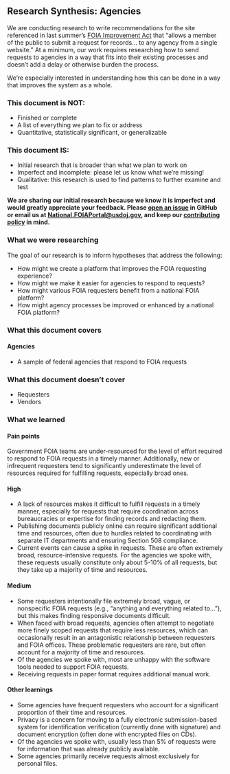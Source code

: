 ## Research Synthesis: Agencies

We are conducting research to write recommendations for the site referenced in last summer’s [FOIA Improvement Act](https://www.justice.gov/oip/oip-summary-foia-improvement-act-2016) that “allows a member of the public to submit a request for records… to any agency from a single website.” At a minimum, our work requires researching how to send requests to agencies in a way that fits into their existing processes and doesn’t add a delay or otherwise burden the process.
 
We’re especially interested in understanding how this can be done in a way that improves the system as a whole.
 
### This document is NOT:
* Finished or complete
* A list of everything we plan to fix or address
* Quantitative, statistically significant, or generalizable

### This document IS:
* Initial research that is broader than what we plan to work on
* Imperfect and incomplete: please let us know what we’re missing!
* Qualitative: this research is used to find patterns to further examine and test
 
**We are sharing our initial research because we know it is imperfect and would greatly appreciate your feedback. Please [open an issue](https://github.com/18F/foia-recommendations/issues/new) in GitHub or email us at [National.FOIAPortal@usdoj.gov](mailto:National.FOIAPortal@usdoj.gov), and keep our [contributing policy](https://github.com/18F/foia-recommendations/blob/master/CONTRIBUTING.md) in mind.**

### What we were researching
The goal of our research is to inform hypotheses that address the following:
- How might we create a platform that improves the FOIA requesting experience?
- How might we make it easier for agencies to respond to requests?
- How might various FOIA requesters benefit from a national FOIA platform?
- How might agency processes be improved or enhanced by a national FOIA platform?

### What this document covers

#### Agencies
- A sample of federal agencies that respond to FOIA requests

### What this document doesn’t cover
- Requesters
- Vendors

### What we learned

#### Pain points 
Government FOIA teams are under-resourced for the level of effort required to respond
to FOIA requests in a timely manner. Additionally, new or infrequent requesters tend
to significantly underestimate the level of resources required for fulfilling
requests, especially broad ones.

#### High
- A lack of resources makes it difficult to fulfill requests in a timely manner,
especially for requests that require coordination across bureaucracies or expertise
for finding records and redacting them.
- Publishing documents publicly online can require significant additional time and resources, often due to hurdles related to coordinating with separate IT departments and ensuring Section 508 compliance.
- Current events can cause a spike in requests. These are often extremely broad, resource-intensive requests. For the agencies we spoke with, these requests usually constitute only about 5-10% of all requests, but they take up a majority of time and resources.

#### Medium
- Some requesters intentionally file extremely broad, vague, or nonspecific FOIA
requests (e.g., “anything and everything related to…”), but this makes finding
responsive documents difficult.
- When faced with broad requests, agencies often attempt to negotiate more finely
scoped requests that require less resources, which can occasionally result in an
antagonistic relationship between requesters and FOIA offices. These problematic
requesters are rare, but often account for a majority of time and resources.
- Of the agencies we spoke with, most are unhappy with the software tools needed to support FOIA requests.
- Receiving requests in paper format requires additional manual work.

#### Other learnings
- Some agencies have frequent requesters who account for a significant proportion of
their time and resources.
- Privacy is a concern for moving to a fully electronic submission-based system for
identification verification (currently done with signature) and document encryption
(often done with encrypted files on CDs).
- Of the agencies we spoke with, usually less than 5% of requests were for information that was already publicly available.
- Some agencies primarily receive requests almost exclusively for personal files.
